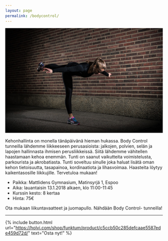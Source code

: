 ```yaml
---
layout: page
permalink: /bodycontrol/
---
```


![Body Control](/media/body-control.jpg)


Kehonhallinta on monella tänäpäivänä hieman hukassa. Body Control tunneilla lähdemme liikkeeseen perusasioista:
jalkojen, polvien, selän ja lapojen hallinnasta ihmisen perusliikkeissä. Siitä lähdemme vähitellen haastamaan kehoa enemmän.
Tunti on saanut vaikutteita voimistelusta, parkourista ja akrobatiasta. Tunti soveltuu sinulle joka haluat lisätä oman kehon
tietoisuutta, tasapainoa, kordinaatiota ja lihasvoimaa. Haasteita löytyy kaikentasosille liikkujille. 
Tervetuloa mukaan!

* Paikka: Mattlidens Gymnasium, Matinsyrjä 1, Espoo
* Aika: lauantaisin 13.1.2018 alkaen, klo 11:00-11:45
* Kurssin kesto: 8 kertaa
* Hinta: 75€

Ota mukaan liikuntavaatteet ja juomapullo. Nähdään Body Control- tunneilla!

---

{% include button.html url="https://holvi.com/shop/funktum/product/c5ccb50c285defcaae5587ede459d72d/" text="Osta nyt!" %}
